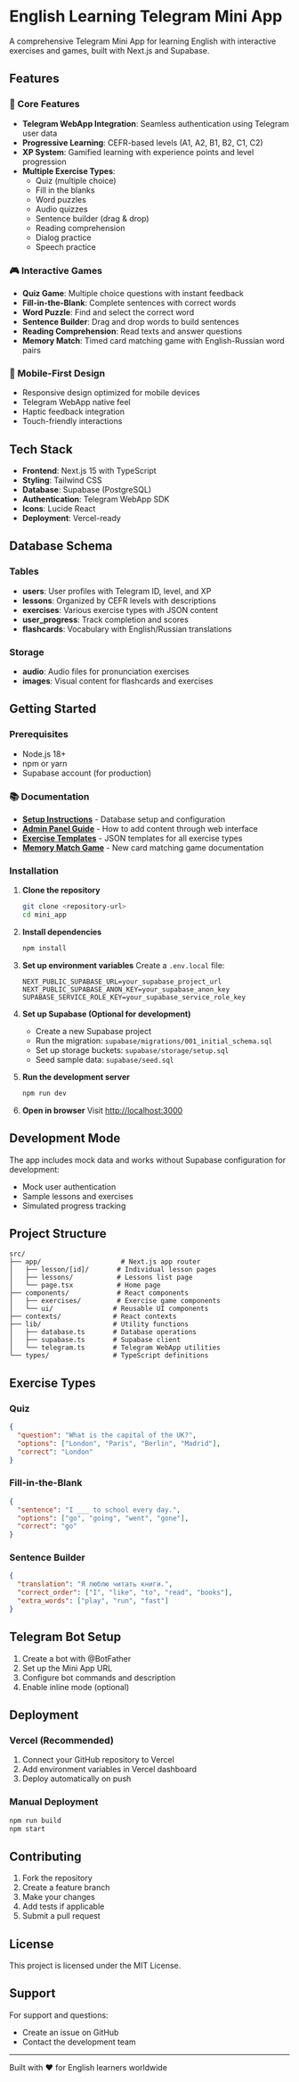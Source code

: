 # English Learning Telegram Mini App

A comprehensive Telegram Mini App for learning English with interactive exercises and games, built with Next.js and Supabase.

## Features

### 🎯 Core Features
- **Telegram WebApp Integration**: Seamless authentication using Telegram user data
- **Progressive Learning**: CEFR-based levels (A1, A2, B1, B2, C1, C2)
- **XP System**: Gamified learning with experience points and level progression
- **Multiple Exercise Types**:
  - Quiz (multiple choice)
  - Fill in the blanks
  - Word puzzles
  - Audio quizzes
  - Sentence builder (drag & drop)
  - Reading comprehension
  - Dialog practice
  - Speech practice

### 🎮 Interactive Games
- **Quiz Game**: Multiple choice questions with instant feedback
- **Fill-in-the-Blank**: Complete sentences with correct words
- **Word Puzzle**: Find and select the correct word
- **Sentence Builder**: Drag and drop words to build sentences
- **Reading Comprehension**: Read texts and answer questions
- **Memory Match**: Timed card matching game with English-Russian word pairs

### 📱 Mobile-First Design
- Responsive design optimized for mobile devices
- Telegram WebApp native feel
- Haptic feedback integration
- Touch-friendly interactions

## Tech Stack

- **Frontend**: Next.js 15 with TypeScript
- **Styling**: Tailwind CSS
- **Database**: Supabase (PostgreSQL)
- **Authentication**: Telegram WebApp SDK
- **Icons**: Lucide React
- **Deployment**: Vercel-ready

## Database Schema

### Tables
- **users**: User profiles with Telegram ID, level, and XP
- **lessons**: Organized by CEFR levels with descriptions
- **exercises**: Various exercise types with JSON content
- **user_progress**: Track completion and scores
- **flashcards**: Vocabulary with English/Russian translations

### Storage
- **audio**: Audio files for pronunciation exercises
- **images**: Visual content for flashcards and exercises

## Getting Started

### Prerequisites
- Node.js 18+
- npm or yarn
- Supabase account (for production)

### 📚 Documentation
- **[Setup Instructions](SETUP_INSTRUCTIONS.md)** - Database setup and configuration
- **[Admin Panel Guide](docs/ADMIN_PANEL_GUIDE.md)** - How to add content through web interface
- **[Exercise Templates](docs/EXERCISE_TEMPLATES.md)** - JSON templates for all exercise types
- **[Memory Match Game](docs/MEMORY_MATCH_GAME.md)** - New card matching game documentation

### Installation

1. **Clone the repository**
   ```bash
   git clone <repository-url>
   cd mini_app
   ```

2. **Install dependencies**
   ```bash
   npm install
   ```

3. **Set up environment variables**
   Create a `.env.local` file:
   ```env
   NEXT_PUBLIC_SUPABASE_URL=your_supabase_project_url
   NEXT_PUBLIC_SUPABASE_ANON_KEY=your_supabase_anon_key
   SUPABASE_SERVICE_ROLE_KEY=your_supabase_service_role_key
   ```

4. **Set up Supabase (Optional for development)**
   - Create a new Supabase project
   - Run the migration: `supabase/migrations/001_initial_schema.sql`
   - Set up storage buckets: `supabase/storage/setup.sql`
   - Seed sample data: `supabase/seed.sql`

5. **Run the development server**
   ```bash
   npm run dev
   ```

6. **Open in browser**
   Visit [http://localhost:3000](http://localhost:3000)

## Development Mode

The app includes mock data and works without Supabase configuration for development:
- Mock user authentication
- Sample lessons and exercises
- Simulated progress tracking

## Project Structure

```
src/
├── app/                    # Next.js app router
│   ├── lesson/[id]/       # Individual lesson pages
│   ├── lessons/           # Lessons list page
│   └── page.tsx           # Home page
├── components/            # React components
│   ├── exercises/         # Exercise game components
│   └── ui/               # Reusable UI components
├── contexts/             # React contexts
├── lib/                  # Utility functions
│   ├── database.ts       # Database operations
│   ├── supabase.ts       # Supabase client
│   └── telegram.ts       # Telegram WebApp utilities
└── types/                # TypeScript definitions
```

## Exercise Types

### Quiz
```json
{
  "question": "What is the capital of the UK?",
  "options": ["London", "Paris", "Berlin", "Madrid"],
  "correct": "London"
}
```

### Fill-in-the-Blank
```json
{
  "sentence": "I ___ to school every day.",
  "options": ["go", "going", "went", "gone"],
  "correct": "go"
}
```

### Sentence Builder
```json
{
  "translation": "Я люблю читать книги.",
  "correct_order": ["I", "like", "to", "read", "books"],
  "extra_words": ["play", "run", "fast"]
}
```

## Telegram Bot Setup

1. Create a bot with @BotFather
2. Set up the Mini App URL
3. Configure bot commands and description
4. Enable inline mode (optional)

## Deployment

### Vercel (Recommended)
1. Connect your GitHub repository to Vercel
2. Add environment variables in Vercel dashboard
3. Deploy automatically on push

### Manual Deployment
```bash
npm run build
npm start
```

## Contributing

1. Fork the repository
2. Create a feature branch
3. Make your changes
4. Add tests if applicable
5. Submit a pull request

## License

This project is licensed under the MIT License.

## Support

For support and questions:
- Create an issue on GitHub
- Contact the development team

---

Built with ❤️ for English learners worldwide
